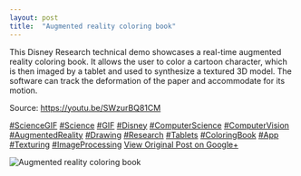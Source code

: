 ```yaml
---
layout: post
title:  "Augmented reality coloring book"
---
```


This Disney Research technical demo showcases a real-time augmented reality coloring book. It allows the user to color a cartoon character, which is then imaged by a tablet and used to synthesize a textured 3D model. The software can track the deformation of the paper and accommodate for its motion.   
  
Source: <https://youtu.be/SWzurBQ81CM>  
  
[#ScienceGIF](https://plus.google.com/s/%23ScienceGIF/posts) [#Science](https://plus.google.com/s/%23Science/posts) [#GIF](https://plus.google.com/s/%23GIF/posts) [#Disney](https://plus.google.com/s/%23Disney/posts) [#ComputerScience](https://plus.google.com/s/%23ComputerScience/posts) [#ComputerVision](https://plus.google.com/s/%23ComputerVision/posts) [#AugmentedReality](https://plus.google.com/s/%23AugmentedReality/posts) [#Drawing](https://plus.google.com/s/%23Drawing/posts) [#Research](https://plus.google.com/s/%23Research/posts) [#Tablets](https://plus.google.com/s/%23Tablets/posts) [#ColoringBook](https://plus.google.com/s/%23ColoringBook/posts) [#App](https://plus.google.com/s/%23App/posts) [#Texturing](https://plus.google.com/s/%23Texturing/posts) [#ImageProcessing](https://plus.google.com/s/%23ImageProcessing/posts)
[View Original Post on Google+](https://plus.google.com/+ColinSullender/posts/i5dJRRUrA38)

![Augmented reality coloring book](https://i.imgur.com/bay5pPH.gif)
